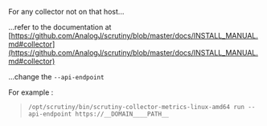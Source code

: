 For any collector not on that host...

...refer to the documentation at [https://github.com/AnalogJ/scrutiny/blob/master/docs/INSTALL_MANUAL.md#collector](https://github.com/AnalogJ/scrutiny/blob/master/docs/INSTALL_MANUAL.md#collector)

...change the `--api-endpoint`

For example :

> `/opt/scrutiny/bin/scrutiny-collector-metrics-linux-amd64 run --api-endpoint https://__DOMAIN____PATH__`
